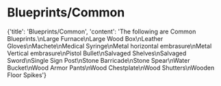
# Blueprints/Common

{'title': 'Blueprints/Common', 'content': 'The following are Common Blueprints.\nLarge Furnace\nLarge Wood Box\nLeather Gloves\nMachete\nMedical Syringe\nMetal horizontal embrasure\nMetal Vertical embrasure\nPistol Bullet\nSalvaged Shelves\nSalvaged Sword\nSingle Sign Post\nStone Barricade\nStone Spear\nWater Bucket\nWood Armor Pants\nWood Chestplate\nWood Shutters\nWooden Floor Spikes'}
